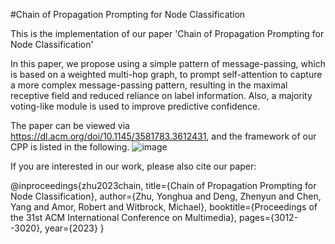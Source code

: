 #Chain of Propagation Prompting for Node Classification

This is the implementation of our paper 'Chain of Propagation Prompting for Node Classification' 

In this paper, we propose using a simple pattern of message-passing, which is based on a weighted multi-hop graph, to prompt self-attention to capture a more complex message-passing pattern, 
resulting in the maximal receptive field and reduced reliance on label information. Also, a majority voting-like module is used to improve predictive confidence.

The paper can be viewed via https://dl.acm.org/doi/10.1145/3581783.3612431, and the framework of our CPP is listed in the following.
![image](https://github.com/yhzhu66/CPP/assets/52006047/656f42ff-5eba-445c-9173-f0af20686f82)



If you are interested in our work, please also cite our paper:

@inproceedings{zhu2023chain,
  title={Chain of Propagation Prompting for Node Classification},
  author={Zhu, Yonghua and Deng, Zhenyun and Chen, Yang and Amor, Robert and Witbrock, Michael},
  booktitle={Proceedings of the 31st ACM International Conference on Multimedia},
  pages={3012--3020},
  year={2023}
}
